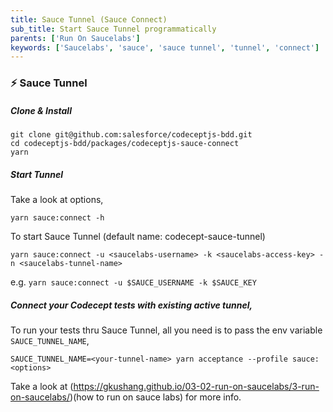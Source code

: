 ```yaml
---
title: Sauce Tunnel (Sauce Connect)
sub_title: Start Sauce Tunnel programmatically
parents: ['Run On Saucelabs']
keywords: ['Saucelabs', 'sauce', 'sauce tunnel', 'tunnel', 'connect']
---
```


### ⚡️ Sauce Tunnel

##### Clone & Install

```
git clone git@github.com:salesforce/codeceptjs-bdd.git
cd codeceptjs-bdd/packages/codeceptjs-sauce-connect
yarn
```

##### Start Tunnel

Take a look at options,

```
yarn sauce:connect -h
```

To start Sauce Tunnel (default name: codecept-sauce-tunnel)

```
yarn sauce:connect -u <saucelabs-username> -k <saucelabs-access-key> -n <saucelabs-tunnel-name>
```

e.g.
`yarn sauce:connect -u $SAUCE_USERNAME -k $SAUCE_KEY`

##### Connect your Codecept tests with existing active tunnel,

To run your tests thru Sauce Tunnel, all you need is to pass the env variable `SAUCE_TUNNEL_NAME`,

```
SAUCE_TUNNEL_NAME=<your-tunnel-name> yarn acceptance --profile sauce:<options>
```

Take a look at (https://gkushang.github.io/03-02-run-on-saucelabs/3-run-on-saucelabs/)(how to run on sauce labs) for more info.
